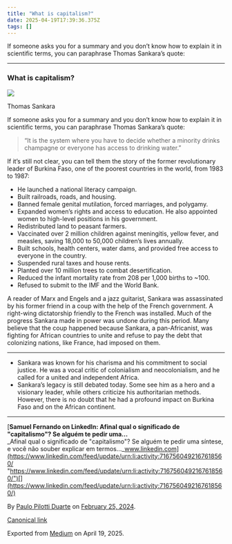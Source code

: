 ```yaml
---
title: "What is capitalism?"
date: 2025-04-19T17:39:36.375Z
tags: []
---
```


If someone asks you for a summary and you don’t know how to explain it in scientific terms, you can paraphrase Thomas Sankara’s quote:

* * *

### What is capitalism?

![](https://cdn-images-1.medium.com/max/800/1*UEHIpjdsGXPa7DDb_qtFmg.jpeg)

Thomas Sankara

If someone asks you for a summary and you don’t know how to explain it in scientific terms, you can paraphrase Thomas Sankara’s quote:

> “It is the system where you have to decide whether a minority drinks champagne or everyone has access to drinking water.”

If it’s still not clear, you can tell them the story of the former revolutionary leader of Burkina Faso, one of the poorest countries in the world, from 1983 to 1987:

*   He launched a national literacy campaign.
*   Built railroads, roads, and housing.
*   Banned female genital mutilation, forced marriages, and polygamy.
*   Expanded women’s rights and access to education. He also appointed women to high-level positions in his government.
*   Redistributed land to peasant farmers.
*   Vaccinated over 2 million children against meningitis, yellow fever, and measles, saving 18,000 to 50,000 children’s lives annually.
*   Built schools, health centers, water dams, and provided free access to everyone in the country.
*   Suspended rural taxes and house rents.
*   Planted over 10 million trees to combat desertification.
*   Reduced the infant mortality rate from 208 per 1,000 births to ~100.
*   Refused to submit to the IMF and the World Bank.

A reader of Marx and Engels and a jazz guitarist, Sankara was assassinated by his former friend in a coup with the help of the French government. A right-wing dictatorship friendly to the French was installed. Much of the progress Sankara made in power was undone during this period. Many believe that the coup happened because Sankara, a pan-Africanist, was fighting for African countries to unite and refuse to pay the debt that colonizing nations, like France, had imposed on them.

* * *

*   Sankara was known for his charisma and his commitment to social justice. He was a vocal critic of colonialism and neocolonialism, and he called for a united and independent Africa.
*   Sankara’s legacy is still debated today. Some see him as a hero and a visionary leader, while others criticize his authoritarian methods. However, there is no doubt that he had a profound impact on Burkina Faso and on the African continent.

* * *

[**Samuel Fernando on LinkedIn: Afinal qual o significado de "capitalismo"? Se alguém te pedir uma...**  
_Afinal qual o significado de "capitalismo"? Se alguém te pedir uma síntese, e você não souber explicar em termos…_www.linkedin.com](https://www.linkedin.com/feed/update/urn:li:activity:7167560492167618560/ "https://www.linkedin.com/feed/update/urn:li:activity:7167560492167618560/")[](https://www.linkedin.com/feed/update/urn:li:activity:7167560492167618560/)

By [Paulo Pilotti Duarte](https://medium.com/@paulopilotti) on [February 25, 2024](https://medium.com/p/7a22ede54633).

[Canonical link](https://medium.com/@paulopilotti/what-is-capitalism-7a22ede54633)

Exported from [Medium](https://medium.com) on April 19, 2025.
